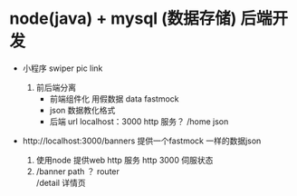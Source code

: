 # node(java) + mysql (数据存储)  后端开发

- 小程序   swiper
    pic    link
    1. 前后端分离   
        - 前端组件化   用假数据
        data   fastmock
        - json  数据教化格式
        - 后端
            url  localhost：3000  http 服务？
            /home   json 
 
- http://localhost:3000/banners   提供一个fastmock  一样的数据json
    1. 使用node 提供web  http 服务
        http 
        3000 伺服状态
    2. /banner path     ？ router  
        /detail  详情页